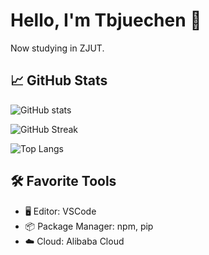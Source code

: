 # Hello, I'm Tbjuechen 👋

  Now studying in ZJUT.

## 📈 GitHub Stats

![GitHub stats](https://github-readme-stats.vercel.app/api?username=tbjuechen&show_icons=true&theme=tokyonight)

![GitHub Streak](https://github-readme-streak-stats.herokuapp.com/?user=tbjuechen&theme=tokyonight)

![Top Langs](https://github-readme-stats.vercel.app/api/top-langs/?username=tbjuechen&layout=compact&theme=tokyonight)

## 🛠️ Favorite Tools
- 🖥️ Editor: VSCode
- 📦 Package Manager: npm, pip
- ☁️ Cloud: Alibaba Cloud
